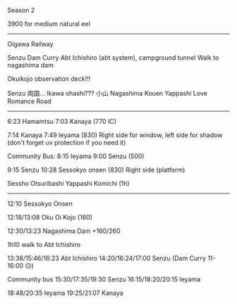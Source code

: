 
Season 2

3900 for medium natural eel

---


Oigawa Railway 


Senzu Dam Curry
Abt Ichishiro (abt system), campground tunnel
Walk to nagashima dam

Okuikojo observation deck!!!


Senzu
両国...
Ikawa ohashi???
小山
Nagashima Kouen
Yappashi Love Romance Road

---

6:23 Hamamtsu
7:03 Kanaya
(770 IC)

7:14 Kanaya
7:49 Ieyama
(830) Right side for window, left side for shadow (don't forget uv protection if you need it)

Community Bus:
8:15 Ieyama
9:00 Senzu
(500)

9:15 Senzu
10:28 Sessokyo onsen
(830) Right side (platform)

Sessho Otsuribashi
Yappashi Komichi (1h)

---


12:10 Sessokyo Onsen

12:18/13:08 Oku Oi Kojo
(160)

12:30/13:23 Nagashima Dam
+160/260

1h10 walk to Abt Ichishiro 



13:38/15:46/16:23 Abt Ichishiro
14:20/16:24/17:00 Senzu
 (Dam Curry 11-16:00 😥)

Community bus
15:30/17:35/19:30 Senzu
16:15/18:20/20:15 Ieyama


18:48/20:35 Ieyama
19:25/21:07 Kanaya



